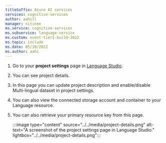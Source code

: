 ```yaml
---
titleSuffix: Azure AI services
services: cognitive-services
author: aahill
manager: nitinme
ms.service: cognitive-services
ms.subservice: language-service
ms.custom: event-tier1-build-2022
ms.topic: include
ms.date: 05/10/2022
ms.author: aahi
---
```


1. Go to your **project settings** page in [Language Studio](https://aka.ms/languageStudio).

2. You can see project details.

3. In this page you can update project description and enable/disable Multi-lingual dataset in project settings.

4. You can also view the connected storage account and container to your Language resource.

5. You can also retrieve your primary resource key from this page.

    :::image type="content" source="../../media/project-details.png" alt-text="A screenshot of the project settings page in Language Studio." lightbox="../../media/project-details.png":::


